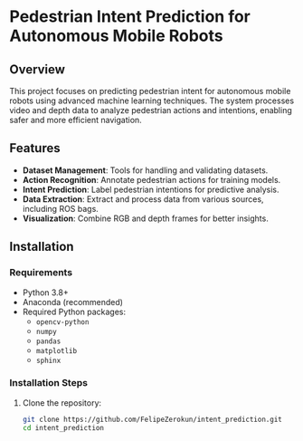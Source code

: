 # Pedestrian Intent Prediction for Autonomous Mobile Robots

## Overview
This project focuses on predicting pedestrian intent for autonomous mobile robots using advanced machine learning techniques. The system processes video and depth data to analyze pedestrian actions and intentions, enabling safer and more efficient navigation.

## Features
- **Dataset Management**: Tools for handling and validating datasets.
- **Action Recognition**: Annotate pedestrian actions for training models.
- **Intent Prediction**: Label pedestrian intentions for predictive analysis.
- **Data Extraction**: Extract and process data from various sources, including ROS bags.
- **Visualization**: Combine RGB and depth frames for better insights.

## Installation

### Requirements
- Python 3.8+
- Anaconda (recommended)
- Required Python packages:
  - `opencv-python`
  - `numpy`
  - `pandas`
  - `matplotlib`
  - `sphinx`

### Installation Steps
1. Clone the repository:
   ```bash
   git clone https://github.com/FelipeZerokun/intent_prediction.git
   cd intent_prediction
